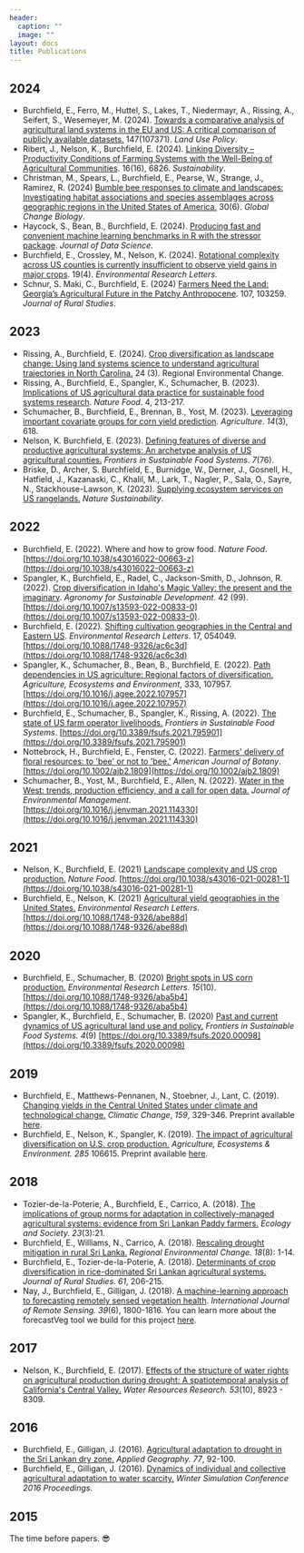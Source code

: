 ```yaml
---
header:
  caption: ""
  image: ""
layout: docs
title: Publications
---
```


## 2024

* Burchfield, E., Ferro, M., Huttel, S., Lakes, T., Niedermayr, A., Rissing, A., Seifert, S.,
Wesemeyer, M. (2024). [Towards a comparative analysis of agricultural land systems in the EU
and US: A critical comparison of publicly available datasets.](https://doi.org/10.1016/j.landusepol.2024.107371) 147(107371). _Land Use Policy_.
* Ribert, J., Nelson, K., Burchfield, E. (2024). [Linking Diversity – Productivity
Conditions of Farming Systems with the Well-Being of Agricultural Communities](https://doi.org/10.3390/su16166826). 16(16), 6826. _Sustainability_. 
* Christman, M., Spears, L., Burchfield, E., Pearse, W., Strange, J., Ramirez, R. (2024)
[Bumble bee responses to climate and landscapes: Investigating habitat associations and species
assemblages across geographic regions in the United States of America.](https://doi.org/10.1111/gcb.17380) 30(6). _Global Change Biology_. 
* Haycock, S., Bean, B., Burchfield, E. (2024). [Producing fast and convenient machine learning
benchmarks in R with the stressor package](https://jds-online.org/journal/JDS/article/1368/info). _Journal of Data Science_.
* Burchfield, E., Crossley, M., Nelson, K. (2024). [Rotational complexity across US counties
is currently insufficient to observe yield gains in major crops](https://doi.org/10.1088/1748-9326/ad300b). 19(4). _Environmental Research
Letters_. 
* Schnur, S. Maki, C., Burchfield, E. (2024) [Farmers Need the Land: Georgia’s Agricultural
Future in the Patchy Anthropocene](https://doi.org/10.1016/j.jrurstud.2024.103259). 107, 103259. _Journal of Rural Studies_.

## 2023

* Rissing, A., Burchfield, E. (2024). [Crop diversification as landscape change: Using land systems science to understand agricultural trajectories in North Carolina.](https://doi.org/10.1007/s10113-023-02162-8) 24 (3). Regional Environmental Change. 
* Rissing, A., Burchfield, E., Spangler, K., Schumacher, B. (2023). [Implications of US agricultural data practice for sustainable food systems research](https://www.nature.com/articles/s43016-023-00711-2?utm_source=natfood_etoc&utm_medium=email&utm_campaign=toc_43016_4_3&utm_content=20230325).  _Nature Food_. 4, 213-217.
* Schumacher, B., Burchfield, E., Brennan, B., Yost, M. (2023). [Leveraging important covariate groups for corn yield prediction](https://www.mdpi.com/2077-0472/13/3/618). _Agriculture_. _14_(3), 618.
* Nelson, K. Burchfield, E. (2023). [Defining features of diverse and productive agricultural systems: An archetype analysis of US agricultural counties.](https://www.mdpi.com/2077-0472/13/3/618) _Frontiers in Sustainable Food Systems_. _7_(76). 
* Briske, D., Archer, S. Burchfield, E., Burnidge, W., Derner, J., Gosnell, H., Hatfield, J., Kazanaski, C., Khalil, M., Lark, T., Nagler, P., Sala, O., Sayre, N., Stackhouse-Lawson, K. (2023). [Supplying ecosystem services on US rangelands.](https://www.nature.com/articles/s41893-023-01194-6) _Nature Sustainability_.



## 2022

* Burchfield, E. (2022). Where and how to grow food. _Nature Food_. [https://doi.org/10.1038/s43016022-00663-z](https://doi.org/10.1038/s43016022-00663-z)
* Spangler, K., Burchfield, E., Radel, C., Jackson-Smith, D., Johnson, R. (2022). [Crop diversification in Idaho's Magic Valley: the present and the imaginary](https://link.springer.com/article/10.1007/s13593-022-00833-0). _Agronomy for Sustainable Development_. 42 (99). [https://doi.org/10.1007/s13593-022-00833-0](https://doi.org/10.1007/s13593-022-00833-0).
* Burchfield, E. (2022). [Shifting cultivation geographies in the Central and Eastern US](https://iopscience.iop.org/article/10.1088/1748-9326/ac6c3d). _Environmental Research Letters_. 17, 054049. [https://doi.org/10.1088/1748-9326/ac6c3d](https://doi.org/10.1088/1748-9326/ac6c3d)
* Spangler, K., Schumacher, B., Bean, B., Burchfield, E. (2022). [Path dependencies in US agriculture: Regional factors of diversification.](https://www.sciencedirect.com/science/article/abs/pii/S0167880922001062) _Agriculture, Ecosystems and Environment_, 333, 107957. [https://doi.org/10.1016/j.agee.2022.107957](https://doi.org/10.1016/j.agee.2022.107957)
* Burchfield, E., Schumacher, B., Spangler, K., Rissing, A. (2022). [The state of US farm operator livelihoods.](https://www.frontiersin.org/articles/10.3389/fsufs.2021.795901/full?&utm_source=Email_to_authors_&utm_medium=Email&utm_content=T1_11.5e1_author&utm_campaign=Email_publication&field=&journalName=Frontiers_in_Sustainable_Food_Systems&id=795901) _Frontiers in Sustainable Food Systems_. [https://doi.org/10.3389/fsufs.2021.795901](https://doi.org/10.3389/fsufs.2021.795901)
* Nottebrock, H., Burchfield, E., Fenster, C. (2022). [Farmers' delivery of floral resources: to 'bee' or not to 'bee.'](https://bsapubs.onlinelibrary.wiley.com/doi/full/10.1002/ajb2.1809) _American Journal of Botany_. [https://doi.org/10.1002/ajb2.1809](https://doi.org/10.1002/ajb2.1809)
* Schumacher, B., Yost, M., Burchfield, E., Allen, N. (2022). [Water in the West: trends, production efficiency, and a call for open data.](https://www.sciencedirect.com/science/article/pii/S0301479721023926) _Journal of Environmental Management_. [https://doi.org/10.1016/j.jenvman.2021.114330](https://doi.org/10.1016/j.jenvman.2021.114330)
	
## 2021

* Nelson, K., Burchfield, E. (2021) [Landscape complexity and US crop production.](/publication/2021_NF) _Nature Food_. 
[https://doi.org/10.1038/s43016-021-00281-1](https://doi.org/10.1038/s43016-021-00281-1)
* Burchfield, E., Nelson, K. (2021) [Agricultural yield geographies in the United States.](/publication/2021_GA) _Environmental Research Letters_. [https://doi.org/10.1088/1748-9326/abe88d](https://doi.org/10.1088/1748-9326/abe88d)

## 2020

* Burchfield, E., Schumacher, B. (2020) [Bright spots in US corn production.](/publication/2020_BS) _Environmental Research Letters_. _15_(10). [https://doi.org/10.1088/1748-9326/aba5b4](https://doi.org/10.1088/1748-9326/aba5b4)
* Spangler, K., Burchfield, E., Schumacher, B. (2020) [Past and current dynamics of US agricultural land use and policy.](/publication/2020_FS) _Frontiers in Sustainable Food Systems._ _4_(9) [https://doi.org/10.3389/fsufs.2020.00098](https://doi.org/10.3389/fsufs.2020.00098)

## 2019

* Burchfield, E., Matthews-Pennanen, N., Stoebner, J., Lant, C. (2019).  [Changing yields in the Central United States under climate and technological change.](/publication/2019_CC) _Climatic Change_, _159_, 329-346.  Preprint available [here](/files/Burchfield_FY_preprint.pdf).
* Burchfield, E., Nelson, K., Spangler, K. (2019).  [The impact of agricultural diversification on U.S. crop production.](/publication/2019_AEE) _Agriculture, Ecosystems & Environment._ _285_ 106615. Preprint available [here](/files/Burchfield_SDI_preprint.pdf).  

## 2018

* Tozier-de-la-Poterie, A., Burchfield, E., Carrico, A. (2018). [The implications
 of group norms for adaptation in collectively-managed agricultural systems: evidence from Sri Lankan Paddy farmers.](https://doi.org/10.5751/ES-10175-230321) _Ecology and Society._ _23_(3):21. 
* Burchfield, E., Williams, N., Carrico, A. (2018). [Rescaling drought mitigation in rural Sri Lanka.](https://doi.org/10.1007/s10113-018-1374-y) _Regional Environmental Change._ _18_(8): 1-14. 
* Burchfield, E., Tozier-de-la-Poterie, A. (2018).  [Determinants of crop diversification in rice-dominated Sri Lankan agricultural systems.](https://doi.org/10.1016/j.jrurstud.2018.05.010) _Journal of Rural Studies._ _61_, 206-215. 
* Nay, J., Burchfield, E., Gilligan, J. (2018).  [A machine-learning approach to forecasting remotely sensed vegetation health](https://www.tandfonline.com/doi/full/10.1080/01431161.2017.1410296). _International Journal of Remote Sensing._ _39_(6), 1800-1816.  You can learn more about the forecastVeg tool we build for this project [here](http://johnjnay.com/forecastVeg/).

## 2017

* Nelson, K., Burchfield, E. (2017). [Effects of the structure of water rights on agricultural production during drought: A spatiotemporal analysis of California's Central Valley.](https://doi.org/10.1002/2017WR020666)  _Water Resources Research._ _53_(10), 8923 - 8309. 

## 2016

* Burchfield, E., Gilligan, J. (2016).  [Agricultural adaptation to drought in the Sri Lankan dry zone.](https://doi.org/10.1016/j.apgeog.2016.10.003) _Applied Geography._ _77_, 92-100. 
* Burchfield, E., Gilligan, J. (2016). [Dynamics of individual and collective agricultural adaptation to water scarcity.](https://ssrn.com/abstract=2807452) _Winter Simulation Conference 2016 Proceedings._ 

## 2015

The time before papers. :sunglasses:
